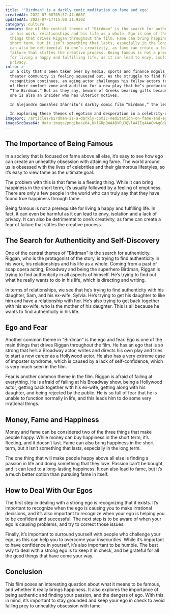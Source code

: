 ```yaml
---
title: '"Birdman" is a darkly comic meditation on fame and ego'
createdAt: 2022-07-08T05:57:47.668Z
updatedAt: 2022-07-17T15:00:31.930Z
category: culture
summary: One of the central themes of "Birdman" is the search for authenticity
  in his work, relationships and his life as a whole. Ego is one of the main
  things that drives Riggan throughout the film. Fame can bring happiness in the
  short term, but it isn’t something that lasts, especially in the long term. It
  can also be detrimental to one’s creativity, as fame can create a fear of
  failure that stifles the creative process. Being famous is not a prerequisite
  for living a happy and fulfilling life, as it can lead to envy, isolation and
  privacy.
intro: >-
  In a city that’s been taken over by media, sports and finance moguls, the
  theater community is feeling squeezed out. As the struggle to find funding and
  recognition continues, an aging actor challenges his fellow actors to step out
  of their comfort zone and audition for a new play that he’s producing called
  “The Birdman.” But as they say, beware of Greeks bearing gifts because this
  one is also an insider who has ulterior motives. 

  In Alejandro González Iñárritu’s darkly comic film “Birdman,” the lead character—an arrogant actor named Riggan Thomson—is simultaneously tormented by his past success as the superhero Birdman but also driven by the desire for fame again. As a result, he devises a plan to create publicity for his production of The Birdman by playing both roles in the same play and switching back and forth in front of an audience. He also moves into the derelict theater with his daughter where he will perform as part of his preparations on getting back into shape.

  In exploring these themes of egotism and desperation in a celebrity-obsessed world, "Birdman" is an interesting exploration of what it means to be famous and why we allow others to have such power over us.
imageSrc: /articles/birdman-is-a-darkly-comic-meditation-on-fame-and-ego.png
imageSrcBase64: data:image/png;base64,UklGRpQAAABXRUJQVlA4IIgAAACwAgCdASoKAAoAAUAmJZQCdAb4DkqPRyueRkkv/IAA9r/7Kq/8iv0U030qvsl/xPsOtm9I3rPJZP/62vi/e0vvcLfuv1c/6C4LWjP2P/2mSluNEyDO8B8n5HvDKtaE/G632bdxEk6PM6e/w8r4dELI+kDbRnWpTQHBPxBE1B50ViP7b7A+WwAA
---
```


## The Importance of Being Famous

In a society that is focused on fame above all else, it’s easy to see how ego can create an unhealthy obsession with attaining fame. The world around us is obsessed with the lives of celebrities and their glamorous lifestyles, so it’s easy to view fame as the ultimate goal.

The problem with this is that fame is a fleeting thing. While it can bring happiness in the short term, it’s usually followed by a feeling of emptiness. There are only a few people in the world who can truly say that they have found true happiness through fame.

Being famous is not a prerequisite for living a happy and fulfilling life. In fact, it can even be harmful as it can lead to envy, isolation and a lack of privacy. It can also be detrimental to one’s creativity, as fame can create a fear of failure that stifles the creative process.

## The Search for Authenticity and Self-Discovery

One of the central themes of "Birdman" is the search for authenticity. Riggan, who is the protagonist of the story, is trying to find authenticity in his work, his relationships and his life as a whole. Coming from a past of soap opera acting, Broadway and being the superhero Birdman, Riggan is trying to find authenticity in all aspects of himself. He’s trying to find out what he really wants to do in his life, which is directing and writing.

In terms of relationships, we see that he’s trying to find authenticity with his daughter, Sam, and his ex-wife, Sylvia. He’s trying to get his daughter to like him and have a relationship with her. He’s also trying to get back together with his ex-wife, who is the mother of his daughter. This is all because he wants to find authenticity in his life.

## Ego and Fear

Another common theme in "Birdman" is the ego and fear. Ego is one of the main things that drives Riggan throughout the film. He has an ego that is so strong that he’s a Broadway actor, writes and directs his own play and tries to start a new career as a Hollywood actor. He also has a very extreme case of imposter syndrome, which is caused by a lack of self-confidence, which is very much seen in the film.

Fear is another common theme in the film. Riggan is afraid of failing at everything. He is afraid of failing at his Broadway show, being a Hollywood actor, getting back together with his ex-wife, getting along with his daughter, and being rejected by the public. He is so full of fear that he is unable to function normally in life, and this leads him to do some very irrational things.

## Money, Fame and Happiness

Money and fame can be considered two of the three things that make people happy. While money can buy happiness in the short term, it’s fleeting, and it doesn’t last. Fame can also bring happiness in the short term, but it isn’t something that lasts, especially in the long term.

The one thing that will make people happy above all else is finding a passion in life and doing something that they love. Passion can’t be bought, and it can lead to a long-lasting happiness. It can also lead to fame, but it’s a much better option than pursuing fame in itself.

## How to Deal With Our Egos

The first step in dealing with a strong ego is recognizing that it exists. It’s important to recognize when the ego is causing you to make irrational decisions, and it’s also important to recognize when your ego is helping you to be confident and successful. The next step is to be aware of when your ego is causing problems, and try to correct those issues.

Finally, it’s important to surround yourself with people who challenge your ego, as this can help you to overcome your insecurities. While it’s important to have confidence in yourself, it’s also important to be humble. The best way to deal with a strong ego is to keep it in check, and be grateful for all the good things that have come your way.

## Conclusion

This film poses an interesting question about what it means to be famous, and whether it really brings happiness. It also explores the importance of being authentic and finding your passion, and the dangers of ego. With this in mind, it’s important to stay grounded and keep your ego in check to avoid falling prey to unhealthy obsession with fame.
